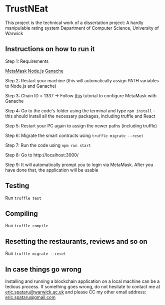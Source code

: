 # TrustNEat
 This project is the technical work of a dissertation project: A hardly manipulable rating system 
 Department of Computer Science, University of Warwick
 ## Instructions on how to run it
 Step 1: Requirements
 
 [MetaMask](https://metamask.io/)
 [Node.js](https://nodejs.org/en/download/)
 [Ganache](https://www.trufflesuite.com/ganache)
 
 Step 2: Restart your machine (this will automatically assign PATH variables to Node.js and Ganache)
 
 Step 3: Chain ID = 1337 -> Follow [this](https://www.trufflesuite.com/docs/truffle/getting-started/truffle-with-metamask) tutorial to configure MetaMask with Ganache
 
 Step 4: Go to the code's folder using the terminal and type ```npm install``` - this should install all the necessary packages, including truffle and React

 Step 5: Restart your PC again to assign the newer paths (including truffle) 

 Step 6: Migrate the smart contracts using ```truffle migrate --reset```
 
 Step 7: Run the code using ```npm run start```
 
 Step 8: Go to http://localhost:3000/ 
 
 Step 9: It will automatically prompt you to login via MetaMask. After you have done that, the application will be usable
 
 ## Testing
 Run ```truffle test```
 ## Compiling
 Run ```truffle compile```
 ## Resetting the restaurants, reviews and so on
 Run ```truffle migrate --reset```
 ## In case things go wrong
 Installing and running a blockchain application on a local machine can be a tedious process. If something goes wrong, do not hesitate to contact me at eric.spataru@warwick.ac.uk and please CC my other email address: eric.spataru@gmail.com
 
  
